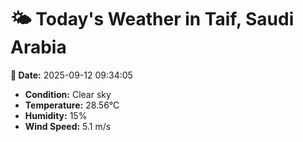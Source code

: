 # 🌤️ Today's Weather in Taif, Saudi Arabia

**📅 Date:** 2025-09-12 09:34:05

- **Condition:** Clear sky
- **Temperature:** 28.56°C
- **Humidity:** 15%
- **Wind Speed:** 5.1 m/s
